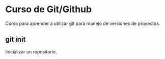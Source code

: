 # Curso de Git/Github
Curso para aprender a utilizar git para manejo de versiones de proyectos.

## git init
Inicializar un repositorio.


